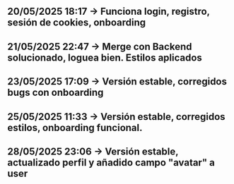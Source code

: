 ## 20/05/2025 18:17 -> Funciona login, registro, sesión de cookies, onboarding
## 21/05/2025 22:47 -> Merge con Backend solucionado, loguea bien. Estilos aplicados
## 23/05/2025 17:09 -> Versión estable, corregidos bugs con onboarding
## 25/05/2025 11:33 -> Versión estable, corregidos estilos, onboarding funcional.
## 28/05/2025 23:06 -> Versión estable, actualizado perfil y añadido campo "avatar" a user